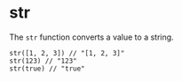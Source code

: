 # str

The `str` function converts a value to a string.

```
str([1, 2, 3]) // "[1, 2, 3]"
str(123) // "123"
str(true) // "true"
```
